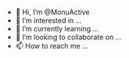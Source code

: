 - 👋 Hi, I’m @MonuActive
- 👀 I’m interested in ...
- 🌱 I’m currently learning ...
- 💞️ I’m looking to collaborate on ...
- 📫 How to reach me ...

<!---
MonuActive/MonuActive is a ✨ special ✨ repository because its `README.md` (this file) appears on your GitHub profile.
You can click the Preview link to take a look at your changes.
--->
